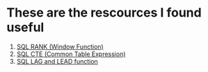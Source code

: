 # These are the rescources I found useful

1. [SQL RANK (Window Function)](https://www.sqltutorial.org/sql-window-functions/sql-rank/)
2. [SQL CTE (Common Table Expression)](https://youtu.be/K1WeoKxLZ5o?si=r-YprDeC8fCDxxPZ)
3. [SQL LAG and LEAD function](https://learnsql.com/blog/lead-and-lag-functions-in-sql/)